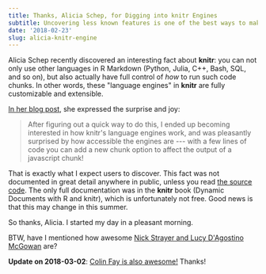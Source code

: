 ```yaml
---
title: Thanks, Alicia Schep, for Digging into knitr Engines
subtitle: Uncovering less known features is one of the best ways to make software authors happy
date: '2018-02-23'
slug: alicia-knitr-engine
---
```


Alicia Schep recently discovered an interesting fact about **knitr**: you can not only use other languages in R Markdown (Python, Julia, C++, Bash, SQL, and so on), but also actually have full control of _how_ to run such code chunks. In other words, these "language engines" in **knitr** are fully customizable and extensible. 

[In her blog post](http://www.aliciaschep.com/blog/js-rmarkdown/), she expressed the surprise and joy:

> After figuring out a quick way to do this, I ended up becoming interested in how knitr's language engines work, and was pleasantly surprised by how accessible the engines are --- with a few lines of code you can add a new chunk option to affect the output of a javascript chunk!

That is exactly what I expect users to discover. This fact was not documented in great detail anywhere in public, unless you read [the source code](https://github.com/yihui/knitr/blob/master/R/engine.R). The only full documentation was in the **knitr** book (Dynamic Documents with R and knitr), which is unfortunately not free. Good news is that this may change in this summer.

So thanks, Alicia. I started my day in a pleasant morning.

BTW, have I mentioned how awesome [Nick Strayer and Lucy D'Agostino McGowan](http://livefreeordichotomize.com) are?

**Update on 2018-03-02**: [Colin Fay is also awesome!](https://tw.com/_ColinFay/status/969183208687448064) Thanks!
